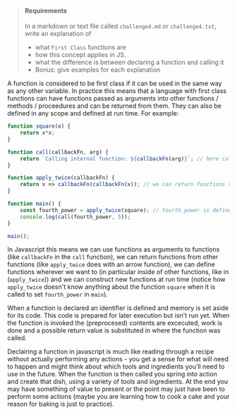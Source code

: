 >#### Requirements
>In a markdown or text file called `challenge4.md` or `challenge4.txt`, write an explanation of
>- what `First Class` functions are
>- how this concept applies in JS.
>- what the difference is between declaring a function and calling it
>- Bonus: give examples for each explanation


A function is considered to be first class if it can be used in the same way as any other variable. In practice this means that a language with first class functions can have functions passed as arguments into other functions / methods / proceedures and can be returned from them. They can also be defined in any scope and defined at run time. For example:
```javascript
function square(x) {
    return x*x;
}

function call(callbackFn, arg) {
    return `Calling internal function: ${callbackFn(arg)}`; // here callbackFn is passed in as an argument and invoked
}

function apply_twice(callbackFn) {
    return x => callbackFn(callbackFn(x)); // we can return functions as well
}

function main() {
    const fourth_power = apply_twice(square); // fourth_power is defined within another function and has been returned. Note the function `square` hasn't been called yet
    console.log(call(fourth_power, 5));
}

main();
```
In Javascript this means we can use functions as arguments to functions (like `callbackFn` in the `call` function), we can return functions from other functions (like `apply_twice` does with an arrow function), we can define functions wherever we want to (in particular inside of other functions, like in (`apply_twice`)) and we can construct new functions at run time (notice how `apply_twice` doesn't know anything about the function `square` when it is called to set `fourth_power` in `main`).

When a function is declared an identifier is defined and memory is set aside for its code. This code is prepared for later execution but isn't run yet. When the function is invoked the (preprocesed) contents are excecuted, work is done and a possible return value is substituted in where the function was called.

Declairing a function in javascript is much like reading through a recipe without actually performing any actions - you get a sense for what will need to happen and might think about which tools and ingredients you'll need to use in the future. When the function is then called you spring into action and create that dish, using a variety of tools and ingredients. At the end you may have something of value to present or the point may just have been to perform some actions (maybe you are learning how to cook a cake and your reason for baking is just to practice).